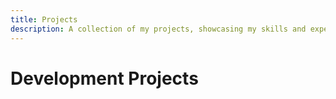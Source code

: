 ```yaml
---
title: Projects
description: A collection of my projects, showcasing my skills and expertise in various domains.
---
```


# Development Projects